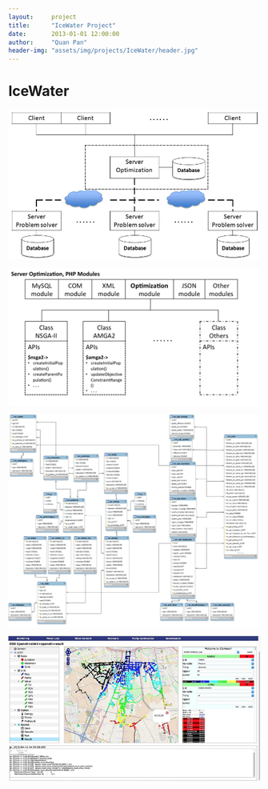 ```yaml
---
layout:     project
title:      "IceWater Project"
date:       2013-01-01 12:00:00
author:     "Quan Pan"
header-img: "assets/img/projects/IceWater/header.jpg"
---
```


# [](#header-1)IceWater

![](/assets/img/projects/IceWater/architecture.jpg)

![](/assets/img/projects/IceWater/PHPmodules.jpg)

![](/assets/img/projects/IceWater/database.jpg)

![](/assets/img/projects/IceWater/DSS.jpg)
